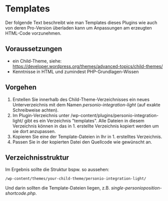 # Templates

Der folgende Text beschreibt wie man Templates dieses Plugins wie auch von deren Pro-Version überladen kann um Anpassungen am erzeugten HTML-Code vorzunehmen.

## Voraussetzungen

* ein Child-Theme, siehe: https://developer.wordpress.org/themes/advanced-topics/child-themes/
* Kenntnisse in HTML und zumindest PHP-Grundlagen-Wissen

## Vorgehen

1. Erstellen Sie innerhalb des Child-Theme-Verzeichnisses ein neues Unterverzeichnis mit dem Namen _personio-integration-light_ (auf exakte Schreibweise achten).
2. Im Plugin-Verzeichnis unter /wp-content/plugins/personio-integration-light/ gibt es ein Verzeichnis "templates". Alle Dateien in diesem Verzeichnis können in das in 1. erstellte Verzeichnis kopiert werden um sie dort anzupassen.
3. Kopieren Sie eine der Template-Dateien in Ihr in 1. erstelltes Verzeichnis.
4. Passen Sie in der kopierten Datei den Quellcode wie gewünscht an.

## Verzeichnisstruktur

Im Ergebnis sollte die Struktur bspw. so aussehen:

`/wp-content/themes/your-child-theme/personio-integration-light/`

Und darin sollten die Template-Dateien liegen, z.B. _single-personioposition-shortcode.php_. 